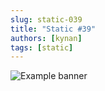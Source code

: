 ```yaml
---
slug: static-039
title: "Static #39"
authors: [kynan]
tags: [static]
---
```


![Example banner](/img/stories/static/039.PNG)
